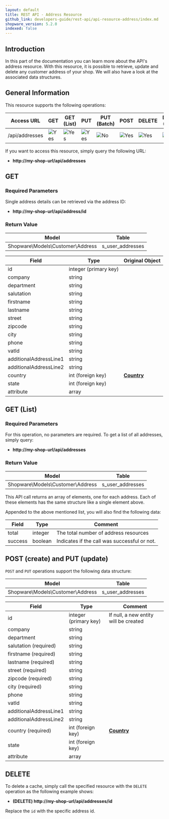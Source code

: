 ```yaml
---
layout: default
title: REST API - Address Resource
github_link: developers-guide/rest-api/api-resource-address/index.md
shopware_version: 5.2.0
indexed: false
---
```


## Introduction

In this part of the documentation you can learn more about the API's address resource. With this resource, it is possible to retrieve, update and delete any customer address of your shop. We will also have a look at the associated data structures.

## General Information

This resource supports the following operations:

|  Access URL                 | GET                   | GET (List)            | PUT                    | PUT (Batch)         | POST                 | DELETE                | DELETE (Batch)      |
|-----------------------------|-----------------------|-----------------------|------------------------|---------------------|----------------------|-----------------------|---------------------|
| /api/addresses              | ![Yes](../img/yes.png) | ![Yes](../img/yes.png) |  ![Yes](../img/yes.png) | ![No](../img/no.png) | ![Yes](../img/yes.png) | ![Yes](../img/yes.png) | ![No](../img/no.png) |

If you want to access this resource, simply query the following URL:

* **http://my-shop-url/api/addresses**

## GET

### Required Parameters
Single address details can be retrieved via the address ID:

* **http://my-shop-url/api/address/id**

### Return Value
| Model					             | Table			|
|------------------------------------|------------------|
| Shopware\Models\Customer\Address   | s_user_addresses |


| Field                    | Type                  | Original Object                                                               |
|--------------------------|-----------------------|-------------------------------------------------------------------------------|
| id				       | integer (primary key) | 							                                                  |
| company                  | string                |       											                              |
| department               | string                |       											                              |
| salutation               | string                |       											                              |
| firstname                | string                |       											                              |
| lastname                 | string                |       											                              |
| street                   | string                |       											                              |
| zipcode                  | string                |       											                              |
| city                     | string                |       											                              |
| phone                    | string                |       											                              |
| vatId                    | string                |       											                              |
| additionalAddressLine1   | string                |       											                              |
| additionalAddressLine2   | string                |       											                              |
| country	               | int (foreign key)	   | **[Country](../models/#country)**                                            |
| state	                   | int (foreign key)	   |                                                                              |
| attribute                | array                 | 														                      |

## GET (List)

### Required Parameters

For this operation, no parameters are required.
To get a list of all addresses, simply query:

* **http://my-shop-url/api/addresses**

### Return Value

| Model					             | Table			|
|------------------------------------|------------------|
| Shopware\Models\Customer\Address   | s_user_addresses     |


This API call returns an array of elements, one for each address. Each of these elements has the same structure like a single element above.

Appended to the above mentioned list, you will also find the following data:

| Field               | Type                  | Comment			                                |
|---------------------|-----------------------|-------------------------------------------------|
| total				  | integer				  | The total number of address resources          |
| success		      | boolean				  | Indicates if the call was successful or not.	|


## POST (create) and PUT (update)
`POST` and `PUT` operations support the following data structure:

| Model					             | Table			|
|------------------------------------|------------------|
| Shopware\Models\Customer\Address   | s_user_addresses |

| Field                    | Type                  | Comment                                              |
|--------------------------|-----------------------|------------------------------------------------------|
| id     	               | integer (primary key) | If null, a new entity will be created    	          |
| company                  | string                |       											      |
| department               | string                |       											      |
| salutation (required)    | string                |       											      |
| firstname (required)     | string                |       											      |
| lastname (required)      | string                |       											      |
| street (required)        | string                |       											      |
| zipcode (required)       | string                |       											      |
| city (required)          | string                |       											      |
| phone                    | string                |       											      |
| vatId                    | string                |       											      |
| additionalAddressLine1   | string                |       											      |
| additionalAddressLine2   | string                |       											      |
| country (required)	   | int (foreign key)	   | **[Country](../models/#country)**                    |
| state	                   | int (foreign key)	   |                                                      |
| attribute     	       | array				   |                                                      |


## DELETE
To delete a cache, simply call the specified resource with the `DELETE` operation as the following example shows:

* **(DELETE) http://my-shop-url/api/addresses/id**

Replace the `id` with the specific address id.
